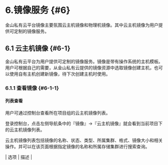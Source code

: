 # 6.镜像服务 {#6}

金山私有云平台镜像主要氛围云主机镜像和物理机镜像。其中云主机镜像为用户提供可定制的镜像服务。

## 6.1 云主机镜像 {#6-1}

金山私有云平台为用户提供可定制的镜像服务。镜像是带有操作系统的主机模板。用户可根据自己的需要，从金山私有云提供的镜像资源中选取镜像创建主机，也可以使用自有主机创建新镜像，待下次创建主机时使用。

### 6.1.1 查看镜像 {#6-1-1}

#### 列表查看

用户可通过控制台查看所在项目组的云主机镜像列表。

登录控制台，点击左侧导航条中的『镜像』->『云主机镜像』就会看到当前项目下的云主机镜像列表。

云主机镜像列表包括镜像的名称、状态、类型、所属集群、格式、镜像大小和相关操作。并可以在该页面根据指定镜像的名称和所属存储集群进行搜索查询。

| 选项 | 描述 |
